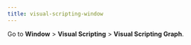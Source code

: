 ```yaml
---
title: visual-scripting-window
---
```


Go to **Window** &gt; **Visual Scripting** &gt; **Visual Scripting Graph**. 